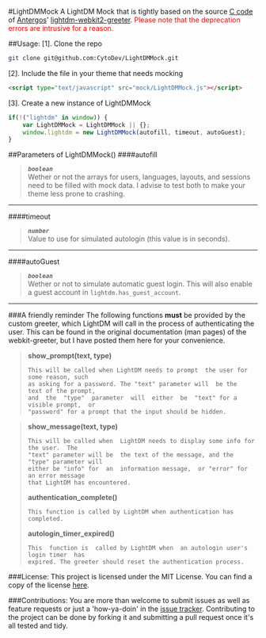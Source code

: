 #LightDMMock
A LightDM Mock that is tightly based on the source [C code](https://github.com/Antergos/web-greeter/blob/before-python/src/webkit2-extension.c) of [Antergos](https://github.com/Antergos)' [lightdm-webkit2-greeter](https://github.com/Antergos/lightdm-webkit2-greeter). <font style="color:red">Please note that the deprecation errors are intrusive for a reason.</font>

##Usage:
 [1]. Clone the repo
````bash
git clone git@github.com:CytoDev/LightDMMock.git
````
 [2]. Include the file in your theme that needs mocking<br>
````html
<script type="text/javascript" src="mock/LightDMMock.js"></script>
````
 [3]. Create a new instance of LightDMMock
````javascript
if(!("lightdm" in window)) {
    var LightDMMock = LightDMMock || {};
    window.lightdm = new LightDMMock(autofill, timeout, autoGuest);
}
````

##Parameters of LightDMMock()
####autofill
> **_`boolean`_**<br>
> Wether or not the arrays for users, languages, layouts, and sessions need to be filled with mock data. I advise to test both to make your theme less prone to crashing.
 ---

####timeout
> **_`number`_**<br>
> Value to use for simulated autologin (this value is in seconds).
 ---

####autoGuest
> **_`boolean`_**<br>
> Wether or not to simulate automatic guest login. This will also enable a guest account in `lightdm.has_guest_account`.
 ---

###A friendly reminder
The following functions __must__ be provided by the custom greeter, which LightDM will call in the process of authenticating the user. This can be found in the original documentation (man pages) of the webkit-greeter, but I have posted them here for your convenience.

> __show\_prompt(text, type)__<br>
> ````
> This will be called when LightDM needs to prompt  the user for some reason, such
> as asking for a password. The "text" parameter will  be the  text of the prompt,
> and  the  "type"  parameter  will  either  be  "text" for a  visible prompt,  or
> "password" for a prompt that the input should be hidden.
> ````
>

> __show\_message(text, type)__<br>
> ````
> This will be called when  LightDM needs to display some info for  the user.  The
> "text" parameter will be  the text of the message, and the "type" parameter will
> either be "info" for  an  information message,  or "error" for  an error message
> that LightDM has encountered.
> ````
>
> __authentication\_complete()__<br>
> ````
> This function is called by LightDM when authentication has completed.
> ````
>
> __autologin\_timer\_expired()__<br>
> ````
> This  function is  called by LightDM when  an autologin user's  login timer  has
> expired. The greeter should reset the authentication process.
> ````

###License:
This project is licensed under the MIT License. You can find a copy of the license [here](https://github.com/CytoDev/LightDMMock/license.md).

###Contributions:
You are more than welcome to submit issues as well as feature requests or just a 'how-ya-doin' in the [issue tracker](https://github.com/CytoDev/LightDMMock/issues/new). Contributing to the project can be done by forking it and submitting a pull request once it's all tested and tidy.
